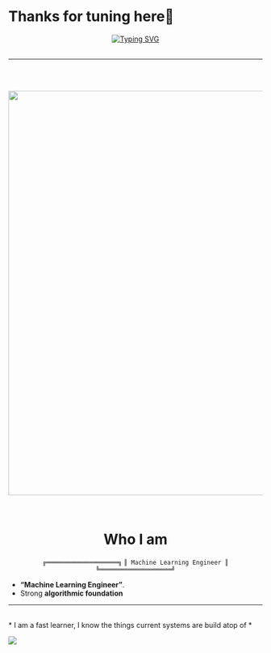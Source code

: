 # Thanks for tuning here👋

<div align="center">

<a href="https://github.com/shaheennabi">
    <img src="https://readme-typing-svg.demolab.com?font=Georgia&size=24&duration=2000&pause=100&multiline=true&width=500&height=90&lines=Explore+Repos;Your+Feedback+is+Appreciated;AI+in+the+City" alt="Typing SVG" />
</a>

</div>

<br/>

---

<br/>






<p align="center">
  <br/> 
  <a href="https://github.com/shaheennabi">
    <img src="https://github-stats-alpha.vercel.app/api?username=shaheennabi&cc=22272e&tc=37BCF6&ic=fff&bc=0000" width="800">
  </a>
</p>
<br>

<div align="center">

#  Who I am 
</div>


<div align="center">

```╔════════════════════╗```
```║ Machine Learning Engineer ║```
```╚════════════════════╝```

</div>

- **“Machine Learning Engineer”**.
- Strong **algorithmic foundation** 


---



<br>
* I am a fast learner, I know the things current systems are build atop of *
</br>
 

![](https://hit.yhype.me/github/profile?account_id=84982228)



